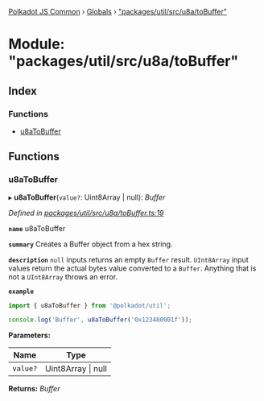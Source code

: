 [Polkadot JS Common](../README.md) › [Globals](../globals.md) › ["packages/util/src/u8a/toBuffer"](_packages_util_src_u8a_tobuffer_.md)

# Module: "packages/util/src/u8a/toBuffer"

## Index

### Functions

* [u8aToBuffer](_packages_util_src_u8a_tobuffer_.md#u8atobuffer)

## Functions

###  u8aToBuffer

▸ **u8aToBuffer**(`value?`: Uint8Array | null): *Buffer*

*Defined in [packages/util/src/u8a/toBuffer.ts:19](https://github.com/polkadot-js/common/blob/92cc8fc4e/packages/util/src/u8a/toBuffer.ts#L19)*

**`name`** u8aToBuffer

**`summary`** Creates a Buffer object from a hex string.

**`description`** 
`null` inputs returns an empty `Buffer` result. `UInt8Array` input values return the actual bytes value converted to a `Buffer`. Anything that is not a `UInt8Array` throws an error.

**`example`** 
<BR>

```javascript
import { u8aToBuffer } from '@polkadot/util';

console.log('Buffer', u8aToBuffer('0x123480001f'));
```

**Parameters:**

Name | Type |
------ | ------ |
`value?` | Uint8Array &#124; null |

**Returns:** *Buffer*
